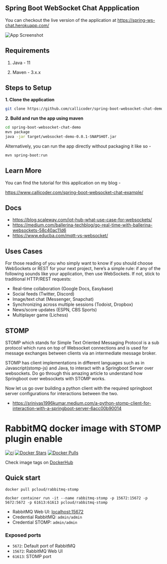 ## Spring Boot WebSocket Chat Appplication

You can checkout the live version of the application at https://spring-ws-chat.herokuapp.com/

![App Screenshot](screenshot.png)

## Requirements

1. Java - 11

2. Maven - 3.x.x

## Steps to Setup

**1. Clone the application**

```bash
git clone https://github.com/callicoder/spring-boot-websocket-chat-demo.git
```

**2. Build and run the app using maven**

```bash
cd spring-boot-websocket-chat-demo
mvn package
java -jar target/websocket-demo-0.0.1-SNAPSHOT.jar
```

Alternatively, you can run the app directly without packaging it like so -

```bash
mvn spring-boot:run
```

## Learn More

You can find the tutorial for this application on my blog -

https://www.callicoder.com/spring-boot-websocket-chat-example/

##  Docs
- https://blog.scaleway.com/iot-hub-what-use-case-for-websockets/
- https://medium.com/ballerina-techblog/go-real-time-with-ballerina-websockets-58c40ac11d6
- https://www.educba.com/mqtt-vs-websocket/

## Uses Cases
For those reading of you who simply want to know if you should choose WebSockets or REST for your next project, here’s a simple rule: if any of the following sounds like your application, then use WebSockets. If not, stick to traditional HTTP/REST requests:

* Real-time collaboration (Google Docs, Easybase)
* Social feeds (Twitter, Discord)
* Image/text chat (Messenger, Snapchat)
* Synchronizing across multiple sessions (Todoist, Dropbox)
* News/score updates (ESPN, CBS Sports)
* Multiplayer game (Lichess)

## STOMP 

STOMP which stands for Simple Text Oriented Messaging Protocol is a sub protocol which runs on top of Websocket connections and is used for message exchanges between clients via an intermediate message broker.

STOMP has client implementations in different languages such as in Javascript(stomp-js) and Java, to interact with a Springboot Server over websockets. Do go through this amazing article to understand how Springboot over websockets with STOMP works.

Now let us go over building a python client with the required springboot server configurations for interactions between the two.

* https://srinivas1996kumar.medium.com/a-python-stomp-client-for-interaction-with-a-springboot-server-6acc00b90014



# RabbitMQ docker image with STOMP plugin enable

[![ci](https://github.com/quangthe/docker-rabbitmq-stomp/actions/workflows/docker-publish.yml/badge.svg)](https://github.com/quangthe/docker-rabbitmq-stomp/actions/workflows/docker-publish.yml)
[![Docker Stars](https://img.shields.io/docker/stars/pcloud/rabbitmq-stomp.svg?style=flat)](https://hub.docker.com/r/pcloud/rabbitmq-stomp/)
[![Docker Pulls](https://img.shields.io/docker/pulls/pcloud/rabbitmq-stomp.svg?style=flat)](https://hub.docker.com/r/pcloud/rabbitmq-stomp/)

Check image tags on [DockerHub](https://hub.docker.com/repository/docker/pcloud/rabbitmq-stomp/tags)

## Quick start

```
docker pull pcloud/rabbitmq-stomp

docker container run -it --name rabbitmq-stomp -p 15672:15672 -p 5672:5672 -p 61613:61613 pcloud/rabbitmq-stomp
```

- RabbitMQ Web UI: [localhost:15672](http://localhost:15672)
- Credential RabbitMQ: `admin/admin`
- Credential STOMP: `admin/admin`




### Exposed ports

- `5672`: Default port of RabbitMQ
- `15672`: RabbitMQ Web UI
- `61613`: STOMP port
